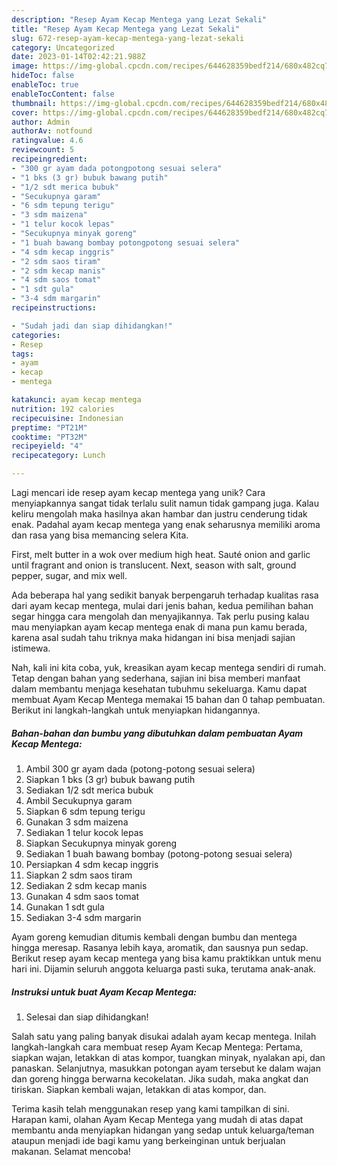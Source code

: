 ```yaml
---
description: "Resep Ayam Kecap Mentega yang Lezat Sekali"
title: "Resep Ayam Kecap Mentega yang Lezat Sekali"
slug: 672-resep-ayam-kecap-mentega-yang-lezat-sekali
category: Uncategorized
date: 2023-01-14T02:42:21.988Z
image: https://img-global.cpcdn.com/recipes/644628359bedf214/680x482cq70/ayam-kecap-mentega-foto-resep-utama.jpg
hideToc: false
enableToc: true
enableTocContent: false
thumbnail: https://img-global.cpcdn.com/recipes/644628359bedf214/680x482cq70/ayam-kecap-mentega-foto-resep-utama.jpg
cover: https://img-global.cpcdn.com/recipes/644628359bedf214/680x482cq70/ayam-kecap-mentega-foto-resep-utama.jpg
author: Admin
authorAv: notfound
ratingvalue: 4.6
reviewcount: 5
recipeingredient:
- "300 gr ayam dada potongpotong sesuai selera"
- "1 bks (3 gr) bubuk bawang putih"
- "1/2 sdt merica bubuk"
- "Secukupnya garam"
- "6 sdm tepung terigu"
- "3 sdm maizena"
- "1 telur kocok lepas"
- "Secukupnya minyak goreng"
- "1 buah bawang bombay potongpotong sesuai selera"
- "4 sdm kecap inggris"
- "2 sdm saos tiram"
- "2 sdm kecap manis"
- "4 sdm saos tomat"
- "1 sdt gula"
- "3-4 sdm margarin"
recipeinstructions:

- "Sudah jadi dan siap dihidangkan!"
categories:
- Resep
tags:
- ayam
- kecap
- mentega

katakunci: ayam kecap mentega 
nutrition: 192 calories
recipecuisine: Indonesian
preptime: "PT21M"
cooktime: "PT32M"
recipeyield: "4"
recipecategory: Lunch

---
```





Lagi mencari ide resep ayam kecap mentega yang unik? Cara menyiapkannya sangat tidak terlalu sulit namun tidak gampang juga. Kalau keliru mengolah maka hasilnya akan hambar dan justru cenderung tidak enak. Padahal ayam kecap mentega yang enak seharusnya memiliki aroma dan rasa yang bisa memancing selera Kita.





First, melt butter in a wok over medium high heat. Sauté onion and garlic until fragrant and onion is translucent. Next, season with salt, ground pepper, sugar, and mix well.

Ada beberapa hal yang sedikit banyak berpengaruh terhadap kualitas rasa dari ayam kecap mentega, mulai dari jenis bahan, kedua pemilihan bahan segar hingga cara mengolah dan menyajikannya. Tak perlu pusing kalau mau menyiapkan ayam kecap mentega enak di mana pun kamu berada, karena asal sudah tahu triknya maka hidangan ini bisa menjadi sajian istimewa.






Nah, kali ini kita coba, yuk, kreasikan ayam kecap mentega sendiri di rumah. Tetap dengan bahan yang sederhana, sajian ini bisa memberi manfaat dalam membantu menjaga kesehatan tubuhmu sekeluarga. Kamu dapat membuat Ayam Kecap Mentega memakai 15 bahan dan 0 tahap pembuatan. Berikut ini langkah-langkah untuk menyiapkan hidangannya.

<!--inarticleads1-->

##### Bahan-bahan dan bumbu yang dibutuhkan dalam pembuatan Ayam Kecap Mentega:

1. Ambil 300 gr ayam dada (potong-potong sesuai selera)
1. Siapkan 1 bks (3 gr) bubuk bawang putih
1. Sediakan 1/2 sdt merica bubuk
1. Ambil Secukupnya garam
1. Siapkan 6 sdm tepung terigu
1. Gunakan 3 sdm maizena
1. Sediakan 1 telur kocok lepas
1. Siapkan Secukupnya minyak goreng
1. Sediakan 1 buah bawang bombay (potong-potong sesuai selera)
1. Persiapkan 4 sdm kecap inggris
1. Siapkan 2 sdm saos tiram
1. Sediakan 2 sdm kecap manis
1. Gunakan 4 sdm saos tomat
1. Gunakan 1 sdt gula
1. Sediakan 3-4 sdm margarin


Ayam goreng kemudian ditumis kembali dengan bumbu dan mentega hingga meresap. Rasanya lebih kaya, aromatik, dan sausnya pun sedap. Berikut resep ayam kecap mentega yang bisa kamu praktikkan untuk menu hari ini. Dijamin seluruh anggota keluarga pasti suka, terutama anak-anak. 

<!--inarticleads2-->

##### Instruksi untuk buat Ayam Kecap Mentega:


1. Selesai dan siap dihidangkan!

Salah satu yang paling banyak disukai adalah ayam kecap mentega. Inilah langkah-langkah cara membuat resep Ayam Kecap Mentega: Pertama, siapkan wajan, letakkan di atas kompor, tuangkan minyak, nyalakan api, dan panaskan. Selanjutnya, masukkan potongan ayam tersebut ke dalam wajan dan goreng hingga berwarna kecokelatan. Jika sudah, maka angkat dan tiriskan. Siapkan kembali wajan, letakkan di atas kompor, dan. 

Terima kasih telah menggunakan resep yang kami tampilkan di sini. Harapan kami, olahan Ayam Kecap Mentega yang mudah di atas dapat membantu anda menyiapkan hidangan yang sedap untuk keluarga/teman ataupun menjadi ide bagi kamu yang berkeinginan untuk berjualan makanan. Selamat mencoba!
